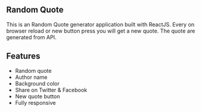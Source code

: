 ## Random Quote
This is an Random Quote generator application built with ReactJS. Every on browser reload or new button press you will get a new quote. The quote are generated from API.

## Features
- Random quote
- Author name
- Background color
- Share on Twitter & Facebook
- New quote button
- Fully responsive

